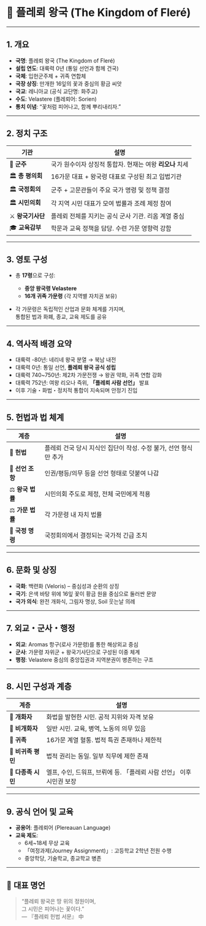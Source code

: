 # 👑 플레뢰 왕국 (The Kingdom of Fleré)

---

## 1. 개요

- **국명**: 플레뢰 왕국 (The Kingdom of Fleré)
- **설립 연도**: 대륙력 0년 (통일 선언과 함께 건국)
- **국체**: 입헌군주제 + 귀족 연합체
- **국장 상징**: 만개한 16잎의 꽃과 중심의 황금 씨앗
- **국교**: 레니아교 (공식 교단명: 화주교)
- **수도**: Velastere (플레뢰어: Sorien)
- **통치 이념**: “꽃처럼 피어나고, 함께 뿌리내리자.”

---

## 2. 정치 구조

| 기관 | 설명 |
|------|------|
| 👑 **군주** | 국가 원수이자 상징적 통합자. 현재는 여왕 **리오나** 치세 |
| 🏛️ **총 평의회** | 16가문 대표 + 왕국령 대표로 구성된 최고 입법기관 |
| 🏛️ **국정회의** | 군주 + 고문관들이 주요 국가 명령 및 정책 결정 |
| 🏛️ **시민의회** | 각 지역 시민 대표가 모여 법률과 조례 제정 참여 |
| ⚔️ **왕국기사단** | 플레뢰 전체를 지키는 공식 군사 기관. 리옴 계열 중심 |
| 🎓 **교육감부** | 학문과 교육 정책을 담당. 수련 가문 영향력 강함 |

---

## 3. 영토 구성

- 총 **17령**으로 구성:  
  - **중앙 왕국령 Velastere**  
  - **16개 귀족 가문령** (각 지역별 자치권 보유)

- 각 가문령은 독립적인 산업과 문화 체계를 가지며,  
  통합된 법과 화폐, 종교, 교육 제도를 공유

---

## 4. 역사적 배경 요약

- 대륙력 -80년: 네리네 왕국 분열 → 북남 내전
- 대륙력 0년: 통일 선언, **플레뢰 왕국 공식 성립**
- 대륙력 740~750년: 제2차 가문전쟁 → 왕권 약화, 귀족 연합 강화
- 대륙력 752년: 여왕 리오나 즉위, **「플레뢰 사람 선언」** 발표
- 이후 기술・화법・정치적 통합이 지속되며 안정기 진입

---

## 5. 헌법과 법 체계

| 계층 | 설명 |
|------|------|
| 📜 **헌법** | 플레뢰 건국 당시 지식인 집단이 작성. 수정 불가, 선언 형식만 추가 |
| 📜 **선언 조항** | 인권/평등/의무 등을 선언 형태로 덧붙여 나감 |
| ⚖️ **왕국 법률** | 시민의회 주도로 제정, 전체 국민에게 적용 |
| ⚖️ **가문 법률** | 각 가문령 내 자치 법률 |
| 📜 **국정 명령** | 국정회의에서 결정되는 국가적 긴급 조치 |

---

## 6. 문화 및 상징

- **국화**: 백련화 (Veloris) – 중심성과 순환의 상징
- **국기**: 은색 바탕 위에 16잎 꽃이 황금 원을 중심으로 둘러싼 문양
- **국가 의식**: 완전 개화식, 그림자 명상, Soil 웃는날 의례

---

## 7. 외교・군사・행정

- **외교**: Aromas 항구(로사 가문령)를 통한 해상외교 중심
- **군사**: 가문령 자위군 + 왕국기사단으로 구성된 이중 체계
- **행정**: Velastere 중심의 중앙집권과 지역분권이 병존하는 구조

---

## 8. 시민 구성과 계층

| 계층 | 설명 |
|------|------|
| 🌸 **개화자** | 화법을 발현한 시민. 공적 지위와 자격 보유 |
| 🌱 **비개화자** | 일반 시민. 교육, 병역, 노동의 의무 있음 |
| 🌟 **귀족** | 16가문 계열 혈통. 법적 특권 존재하나 제한적 |
| 👥 **비귀족 평민** | 법적 권리는 동일. 일부 직무에 제한 존재 |
| 🧬 **다종족 시민** | 엘프, 수인, 드워프, 브뤼에 등. 「플레뢰 사람 선언」 이후 시민권 보장

---

## 9. 공식 언어 및 교육

- **공용어**: 플레뢰어 (Plereauan Language)
- **교육 제도**:  
  - 6세~18세 무상 교육  
  - 「여정과제(Journey Assignment)」: 고등학교 2학년 전원 수행  
  - 중앙학당, 기술학교, 종교학교 병존

---

## 📜 대표 명언

> “플레뢰 왕국은 땅 위의 정원이며,  
> 그 시민은 피어나는 꽃이다.”  
> — 『플레뢰 헌법 서문』 中

